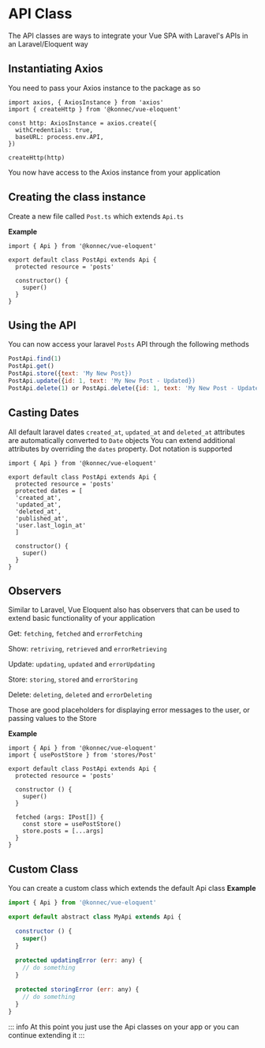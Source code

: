 # API Class
The API classes are ways to integrate your Vue SPA with Laravel's APIs in an Laravel/Eloquent way

## Instantiating Axios
You need to pass your Axios instance to the package as so

```js{9}
import axios, { AxiosInstance } from 'axios'
import { createHttp } from '@konnec/vue-eloquent'

const http: AxiosInstance = axios.create({
  withCredentials: true,
  baseURL: process.env.API,
})

createHttp(http)
```

You now have access to the Axios instance from your application

## Creating the class instance
Create a new file called `Post.ts` which extends `Api.ts`

**Example**

```js{4}
import { Api } from '@konnec/vue-eloquent'

export default class PostApi extends Api {
  protected resource = 'posts'

  constructor() {
    super()
  }
}
```

## Using the API
You can now access your laravel `Posts` API through the following methods

```js
PostApi.find(1)
PostApi.get()
PostApi.store({text: 'My New Post})
PostApi.update({id: 1, text: 'My New Post - Updated})
PostApi.delete(1) or PostApi.delete({id: 1, text: 'My New Post - Updated})
```

## Casting Dates
All default laravel dates `created_at`, `updated_at` and `deleted_at` attributes are automatically converted to `Date` objects
You can extend additional attributes by overriding the `dates` property. Dot notation is supported

```js{5-11}
import { Api } from '@konnec/vue-eloquent'

export default class PostApi extends Api {
  protected resource = 'posts'
  protected dates = [
  'created_at',
  'updated_at',
  'deleted_at',
  'published_at',
  'user.last_login_at'
  ]

  constructor() {
    super()
  }
}
```

## Observers
Similar to Laravel, Vue Eloquent also has observers that can be used to extend basic functionality of your application

Get: `fetching`, `fetched` and `errorFetching`

Show: `retriving`, `retrieved` and `errorRetrieving`

Update: `updating`, `updated` and `errorUpdating`

Store: `storing`, `stored` and `errorStoring`

Delete: `deleting`, `deleted` and `errorDeleting`

Those are good placeholders for displaying error messages to the user, or passing values to the Store

**Example**
```js{2,11-13}
import { Api } from '@konnec/vue-eloquent'
import { usePostStore } from 'stores/Post'

export default class PostApi extends Api {
  protected resource = 'posts'

  constructor () {
    super()
  }
  
  fetched (args: IPost[]) {
    const store = usePostStore()
    store.posts = [...args]
  }
}
```

## Custom Class
You can create a custom class which extends the default Api class
**Example**
```js
import { Api } from '@konnec/vue-eloquent'

export default abstract class MyApi extends Api {

  constructor () {
    super()
  }
  
  protected updatingError (err: any) {
    // do something
  }

  protected storingError (err: any) {
    // do something
  }
}
```

::: info
At this point you just use the Api classes on your app or you can continue extending it
:::

